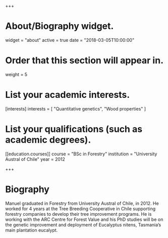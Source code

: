 +++
# About/Biography widget.
widget = "about"
active = true
date = "2018-03-05T10:00:00"

# Order that this section will appear in.
weight = 5

# List your academic interests.
[interests]
  interests = [
    "Quantitative genetics",
    "Wood properties"
  ]

# List your qualifications (such as academic degrees).
[[education.courses]]
  course = "BSc in Forestry"
  institution = "University Austral of Chile"
  year = 2012


+++

# Biography

Manuel graduated in Forestry from University Austral of Chile, in 2012. He worked for 4 years at the Tree Breeding Cooperative in Chile supporting forestry companies to develop their tree improvement programs. He is working with the ARC Centre for Forest Value and his PhD studies will be on the genetic improvement and deployment of Eucalyptus nitens, Tasmania’s main plantation eucalypt.
